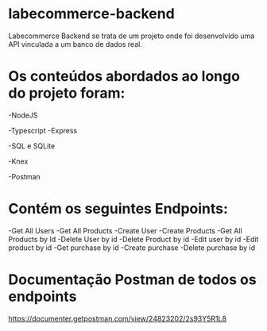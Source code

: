 # labecommerce-backend
Labecommerce Backend se trata de um projeto onde foi desenvolvido uma API vinculada a um banco de dados real.

# Os conteúdos abordados ao longo do projeto foram:

-NodeJS

-Typescript
-Express

-SQL e SQLite

-Knex

-Postman

# Contém os seguintes Endpoints:

-Get All Users
-Get All Products
-Create User
-Create Products
-Get All Products by Id
-Delete User by id
-Delete Product by id
-Edit user by id
-Edit product by id
-Get purchase by id
-Create purchase
-Delete purchase by id
 
# Documentação Postman de todos os endpoints

https://documenter.getpostman.com/view/24823202/2s93Y5R1L8
